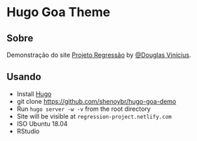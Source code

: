 # Hugo Goa Theme

## Sobre

Demonstração do site [Projeto Regressão](regression-project.netlify.com) by [@Douglas Vinícius](https://github.com/Doug7Vinicius).

## Usando

* Install [Hugo](gohugo.io)
* git clone https://github.com/shenoybr/hugo-goa-demo
* Run `hugo server -w -v` from the root directory
* Site will be visible at `regression-project.netlify.com`
* ISO Ubuntu 18.04
* RStudio


